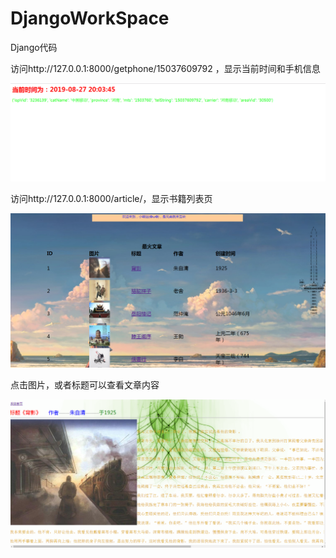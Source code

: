 # DjangoWorkSpace
Django代码

访问http://127.0.0.1:8000/getphone/15037609792 ，显示当前时间和手机信息

![1566907761067](.\assets\1566907761067.png)

访问http://127.0.0.1:8000/article/，显示书籍列表页

![1566907835065](.\assets\1566907835065.png)

点击图片，或者标题可以查看文章内容

![1566907881829](.\assets\1566907881829.png)


